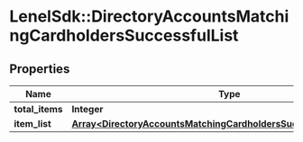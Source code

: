 # LenelSdk::DirectoryAccountsMatchingCardholdersSuccessfulList

## Properties
Name | Type | Description | Notes
------------ | ------------- | ------------- | -------------
**total_items** | **Integer** |  | [optional] 
**item_list** | [**Array&lt;DirectoryAccountsMatchingCardholdersSuccessfulListItemList&gt;**](DirectoryAccountsMatchingCardholdersSuccessfulListItemList.md) |  | [optional] 

